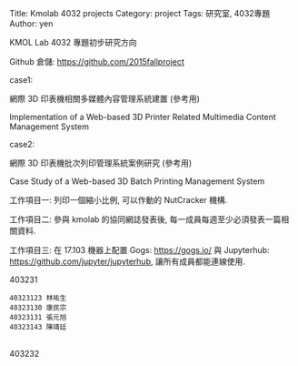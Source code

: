 Title: Kmolab 4032 projects
Category: project
Tags: 研究室, 4032專題
Author: yen

KMOL Lab 4032 專題初步研究方向

<!-- PELICAN_END_SUMMARY -->

Github 倉儲: <https://github.com/2015fallproject>

case1:

網際 3D 印表機相關多媒體內容管理系統建置 (參考用)

Implementation of a Web-based 3D Printer Related Multimedia Content Management System

case2:

網際 3D 印表機批次列印管理系統案例研究 (參考用)

Case Study of a Web-based 3D Batch Printing Management System

工作項目一: 列印一個縮小比例, 可以作動的 NutCracker 機構.

工作項目二: 參與 kmolab 的協同網誌發表後, 每一成員每週至少必須發表一篇相關資料.

工作項目三: 在 17.103 機器上配置 Gogs: <https://gogs.io/> 與 Jupyterhub: <https://github.com/jupyter/jupyterhub>, 讓所有成員都能連線使用.

403231

~~~
40323123 林祐生
40323130 康民宗
40323131 張元旭
40323143 陳靖廷
~~~
<br />
403232